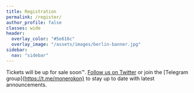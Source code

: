 ```yaml
---
title: Registration
permalink: /register/
author_profile: false
classes: wide
header:
  overlay_color: "#5e616c"
  overlay_image: "/assets/images/berlin-banner.jpg"
sidebar:
  nav: "sidebar"
---
```


Tickets will be up for sale soon™. [Follow us on Twitter](https://twitter.com/monerokon) or join the [Telegram group]{https://t.me/monerokon} to stay up to date with latest announcements.

